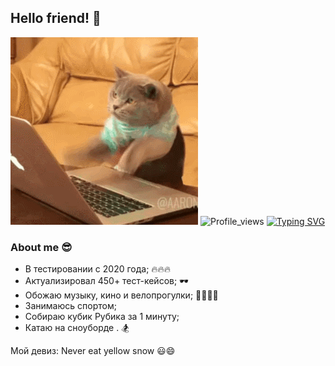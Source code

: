 ## Hello friend! 👋
![Header](https://github.com/Albitsky/Albitsky/blob/main/assets/2GU.gif)
![Profile_views](https://komarev.com/ghpvc/?username=albitsky&color=blueviolet&style=plastic)
[![Typing SVG](https://readme-typing-svg.demolab.com?font=Fira+Code&pause=1000&color=EE8838&width=435&lines=I'm+QA+Engeneer+(manual%2Bauto))](https://git.io/typing-svg)
### About me :sunglasses:
- В тестировании с 2020 года; 🔥🔥🔥
- Актуализировал 450+ тест-кейсов; 🕶️
- Обожаю музыку, кино и велопрогулки; 🎵🎥🚴‍♂️
- Занимаюсь спортом;
- Собираю кубик Рубика за 1 минуту;
- Катаю на сноуборде . 🏂

Мой девиз: Never eat yellow snow 😃😄
<!--

**Albitsky/Albitsky** is a ✨ _special_ ✨ repository because its `README.md` (this file) appears on your GitHub profile.

Here are some ideas to get you started:

- 🔭 I’m currently working on ...
- 🌱 I’m currently learning ...
- 👯 I’m looking to collaborate on ...
- 🤔 I’m looking for help with ...
- 💬 Ask me about ...
- 📫 How to reach me: ...
- 😄 Pronouns: ...
- ⚡ Fun fact: ...
-->
